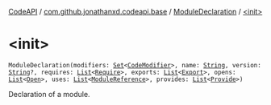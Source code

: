 [CodeAPI](../../index.md) / [com.github.jonathanxd.codeapi.base](../index.md) / [ModuleDeclaration](index.md) / [&lt;init&gt;](.)

# &lt;init&gt;

`ModuleDeclaration(modifiers: `[`Set`](https://kotlinlang.org/api/latest/jvm/stdlib/kotlin.collections/-set/index.html)`<`[`CodeModifier`](../-code-modifier/index.md)`>, name: `[`String`](https://kotlinlang.org/api/latest/jvm/stdlib/kotlin/-string/index.html)`, version: `[`String`](https://kotlinlang.org/api/latest/jvm/stdlib/kotlin/-string/index.html)`?, requires: `[`List`](https://kotlinlang.org/api/latest/jvm/stdlib/kotlin.collections/-list/index.html)`<`[`Require`](../-require/index.md)`>, exports: `[`List`](https://kotlinlang.org/api/latest/jvm/stdlib/kotlin.collections/-list/index.html)`<`[`Export`](../-export/index.md)`>, opens: `[`List`](https://kotlinlang.org/api/latest/jvm/stdlib/kotlin.collections/-list/index.html)`<`[`Open`](../-open/index.md)`>, uses: `[`List`](https://kotlinlang.org/api/latest/jvm/stdlib/kotlin.collections/-list/index.html)`<`[`ModuleReference`](../-module-reference/index.md)`>, provides: `[`List`](https://kotlinlang.org/api/latest/jvm/stdlib/kotlin.collections/-list/index.html)`<`[`Provide`](../-provide/index.md)`>)`

Declaration of a module.


